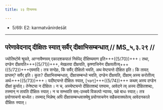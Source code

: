 ```yaml
---
title: २३ टिप्पणयः

---
```

- 5/69: E2: karmatvānirdeśāt

____________________________________________


## परेणावेदनाद् दीक्षितः स्यात् सर्वैर् दीक्षाभिसम्बन्धात् // MS_५,३.२९ //

ज्योतिष्टोमे श्रूयते, आग्नावैष्णवम् एकादशकपालं निर्वपेद् दीक्षिष्यमाण इति+++({5/70})+++। तथा, दण्डेन दीक्षयति+++({5/71})+++, मेखलया दीक्षयति, कृष्णाजिनेन दीक्षयतीत्य्+++({5/72})+++एवमादि। तत्र सन्देहः, किं सर्वैर् दीक्षितो भवति, अथ वेष्ट्यन्ते दीक्षित इति। किं तावत् प्राप्तम्? सर्वैर् इति। कुतः? दीक्षाभिसम्बन्धात्, दीक्षासम्बन्धो भवति, दण्डेन दीक्षयति, दीक्षाम् अस्य करोतीत्य् अर्थः+++({5/73})+++। यदीष्ट्यन्ते दीक्षितः स्यात्, [५७९]+++({5/74})+++ कथम् अस्य दण्डेन दीक्षां कुर्यात्। तेनेष्ट्या न दीक्षितः। न च, अस्येष्ट्यन्ते दीक्षितशब्दं पश्यामः, आवेदने त्व् अस्य दीक्षितशब्दः, तस्मान् न तावति दीक्षितः स्यात्। न च सम्भवति सम्-उच्चये विकल्पो न्याय्यः, पक्षे बाधः स्यात्। तत्र प्रयोगवचनो बाध्येत। तस्माद् भिन्नेष्व् अपि दीक्षासम्बन्धवाक्येषु प्रयोगवचनेन सहैकवाक्यतेत्य् आवेदनकाले दीक्षितः स्यात्।